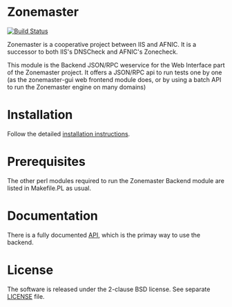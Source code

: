 Zonemaster
==========
[![Build Status](https://travis-ci.org/dotse/zonemaster-backend.svg?branch=master)](https://travis-ci.org/dotse/zonemaster-backend)

Zonemaster is a cooperative project between IIS and AFNIC. It is a successor
to both IIS's DNSCheck and AFNIC's Zonecheck.

This module is the Backend JSON/RPC weservice for the Web Interface part of
the Zonemaster project. It offers a JSON/RPC api to run tests one by one
(as the zonemaster-gui web frontend module does, or by using a batch API to
run the Zonemaster engine on many domains)

Installation
============

Follow the detailed [installation instructions](docs/installation.md).

Prerequisites
=============

The other perl modules required to run the Zonemaster Backend module are
listed in Makefile.PL as usual. 

Documentation
=============

There is a fully documented [API](docs/API.md), which is the primay way
to use the backend.

License
=======

The software is released under the 2-clause BSD license. See separate
[LICENSE](LICENSE) file.


